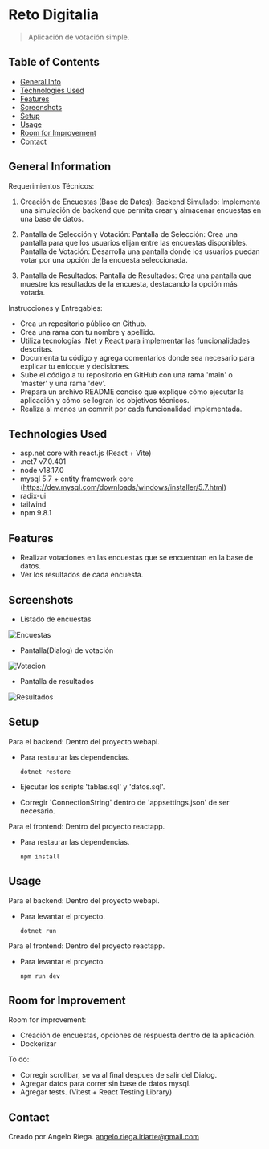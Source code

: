 # Reto Digitalia
> Aplicación de votación simple.

## Table of Contents
* [General Info](#general-information)
* [Technologies Used](#technologies-used)
* [Features](#features)
* [Screenshots](#screenshots)
* [Setup](#setup)
* [Usage](#usage)
* [Room for Improvement](#room-for-improvement)
* [Contact](#contact)


## General Information
Requerimientos Técnicos:

1. Creación de Encuestas (Base de Datos):
Backend Simulado: Implementa una simulación de backend que permita crear y almacenar encuestas en una base de datos.

2. Pantalla de Selección y Votación:
Pantalla de Selección: Crea una pantalla para que los usuarios elijan entre las encuestas disponibles.
Pantalla de Votación: Desarrolla una pantalla donde los usuarios puedan votar por una opción de la encuesta seleccionada.

3. Pantalla de Resultados:
Pantalla de Resultados: Crea una pantalla que muestre los resultados de la encuesta, destacando la opción más votada.

Instrucciones y Entregables:
- Crea un repositorio público en Github.
- Crea una rama con tu nombre y apellido.
- Utiliza tecnologías .Net y React para implementar las funcionalidades descritas.
- Documenta tu código y agrega comentarios donde sea necesario para explicar tu enfoque y decisiones.
- Sube el código a tu repositorio en GitHub con una rama 'main' o 'master' y una rama 'dev'.
- Prepara un archivo README conciso que explique cómo ejecutar la aplicación y cómo se logran los objetivos técnicos.
- Realiza al menos un commit por cada funcionalidad implementada.


## Technologies Used
- asp.net core with react.js (React + Vite)
- .net7 v7.0.401
- node v18.17.0
- mysql 5.7 + entity framework core (https://dev.mysql.com/downloads/windows/installer/5.7.html)
- radix-ui
- tailwind
- npm 9.8.1

## Features
- Realizar votaciones en las encuestas que se encuentran en la base de datos.
- Ver los resultados de cada encuesta.


## Screenshots
- Listado de encuestas

![Encuestas](./public/img/encuestas.png)

- Pantalla(Dialog) de votación

![Votacion](./public/img/votacion.png)

- Pantalla de resultados

![Resultados](./public/img/resultados.png)


## Setup
Para el backend: Dentro del proyecto webapi.

- Para restaurar las dependencias.

	`dotnet restore`

- Ejecutar los scripts 'tablas.sql' y 'datos.sql'.

- Corregir 'ConnectionString' dentro de 'appsettings.json' de ser necesario.

Para el frontend: Dentro del proyecto reactapp.

- Para restaurar las dependencias.

	`npm install`


## Usage
Para el backend: Dentro del proyecto webapi.

- Para levantar el proyecto.

	`dotnet run`

Para el frontend: Dentro del proyecto reactapp.

- Para levantar el proyecto.

	`npm run dev`


## Room for Improvement
Room for improvement:
- Creación de encuestas, opciones de respuesta dentro de la aplicación.
- Dockerizar

To do:
- Corregir scrollbar, se va al final despues de salir del Dialog.
- Agregar datos para correr sin base de datos mysql.
- Agregar tests. (Vitest + React Testing Library)


## Contact
Creado por Angelo Riega.
angelo.riega.iriarte@gmail.com
